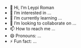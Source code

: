 - 👋 Hi, I’m Leypi Roman
- 👀 I’m interested in ...
- 🌱 I’m currently learning ...
- 💞️ I’m looking to collaborate on ...
- 📫 How to reach me ...
- 😄 Pronouns: ...
- ⚡ Fun fact: ...

<!---
RLeypi-FMBO/RLeypi-FMBO is a ✨ special ✨ repository because its `README.md` (this file) appears on your GitHub profile.
You can click the Preview link to take a look at your changes.
--->
